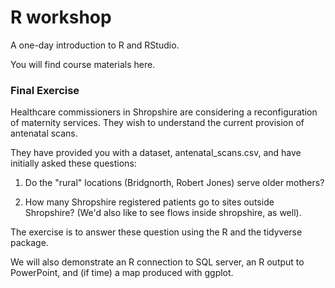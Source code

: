 # R workshop 
A one-day introduction to R and RStudio.

You will find course materials here.

### Final Exercise

Healthcare commissioners in Shropshire are considering a reconfiguration of maternity services. They wish to understand the current provision of antenatal scans.

They have provided you with a dataset, antenatal_scans.csv, and have initially asked these questions:

1. Do the "rural" locations (Bridgnorth, Robert Jones) serve older mothers? 

1. How many Shropshire registered patients go to sites outside Shropshire?
  (We'd also like to see flows inside shropshire, as well). 
  
The exercise is to answer these question using the R and the tidyverse package.

We will also demonstrate an R connection to SQL server, an R output to PowerPoint, and (if time) a map produced with ggplot. 
